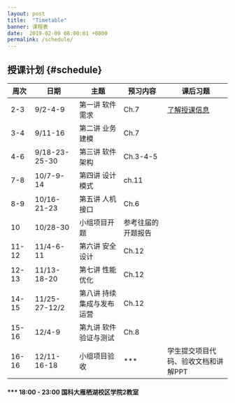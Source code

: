 ```yaml
---
layout: post
title:  "Timetable"
banner: 课程表
date:  2019-02-09 08:00:01 +0800
permalink: /schedule/
---
```


授课计划 {#schedule}
----------------------------------------

周次|日期|主题|预习内容|课后习题
-------|------|------|------------|------------
 2-3|9/2-4-9|第一讲  软件需求|Ch.7| [了解授课信息](https://tjluo-ucas.github.io/ase)
 3-4|9/11-16|第二讲 业务建模|Ch.7| 
 4-6|9/18-23-25-30|第三讲 软件架构|Ch.3-4-5|	
 7-8|10/7-9-14|第四讲 设计模式|ch.11|
 8-9|10/16-21-23|第五讲 人机接口|Ch.6|
 10|10/28-30|小组项目开题|参考往届的开题报告|
 11-12|11/4-6-11|第六讲 安全设计|Ch.12|
 12-13|11/13-18-20|第七讲 性能优化|Ch.12|
 14-15|11/25-27-12/2|第八讲 持续集成与发布运营|Ch.12|	
15-16|12/4-9|第九讲 软件验证与测试|Ch.8|
16-16|12/11-16-18|小组项目验收|***|学生提交项目代码、验收文档和讲解PPT

#### *** 18:00 - 23:00 国科大雁栖湖校区学院2教室
